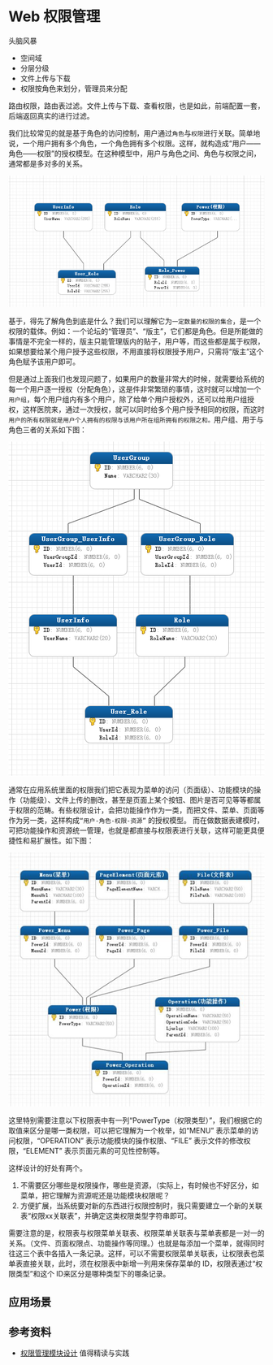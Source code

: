 # Web 权限管理

头脑风暴
- 空间域
- 分层分级
- 文件上传与下载
- 权限按角色来划分，管理员来分配

路由权限，路由表过滤。文件上传与下载、查看权限，也是如此，前端配置一套，后端返回真实的进行过滤。

我们比较常见的就是基于角色的访问控制，用户通过`角色`与`权限`进行关联。简单地说，一个用户拥有多个角色，一个角色拥有多个权限。这样，就构造成“用户——角色——权限”的授权模型。在这种模型中，用户与角色之间、角色与权限之间，通常都是多对多的关系。

![](../.vuepress/public/images/2020-07-09-22-52-28-user-role-power.png)

基于，得先了解角色到底是什么？我们可以理解它为`一定数量的权限的集合`，是一个权限的载体。例如：一个论坛的“管理员”、“版主”，它们都是角色。但是所能做的事情是不完全一样的，版主只能管理版内的贴子，用户等，而这些都是属于权限，如果想要给某个用户授予这些权限，不用直接将权限授予用户，只需将“版主”这个角色赋予该用户即可。

但是通过上面我们也发现问题了，如果用户的数量非常大的时候，就需要给系统的每一个用户逐一授权（分配角色），这是件非常繁琐的事情，这时就可以增加一个`用户组`，每个用户组内有多个用户，除了给单个用户授权外，还可以给用户组授权，这样医院来，通过一次授权，就可以同时给多个用户授予相同的权限，而这时`用户的所有权限就是用户个人拥有的权限与该用户所在组所拥有的权限之和。`用户组、用于与角色三者的关系如下图：

![](../.vuepress/public/images/2020-07-09-22-58-47-user-power-role.png)

通常在应用系统里面的权限我们把它表现为菜单的访问（页面级）、功能模块的操作（功能级）、文件上传的删改，甚至是页面上某个按钮、图片是否可见等等都属于权限的范畴。有些权限设计，会把功能操作作为一类，而把文件、菜单、页面等作为另一类，这样构成`“用户-角色-权限-资源”` 的授权模型。 而在做数据表建模时，可把功能操作和资源统一管理，也就是都直接与权限表进行关联，这样可能更具便捷性和易扩展性。如下图：

![](../.vuepress/public/images/2020-07-09-23-02-25-user-role-power-resource.png)

这里特别需要注意以下权限表中有一列“PowerType（权限类型）”，我们根据它的取值来区分是哪一类权限，可以把它理解为一个枚举，如“MENU” 表示菜单的访问权限，“OPERATION” 表示功能模块的操作权限、“FILE” 表示文件的修改权限，“ELEMENT” 表示页面元素的可见性控制等。

这样设计的好处有两个。
1. 不需要区分哪些是权限操作，哪些是资源，（实际上，有时候也不好区分，如菜单，把它理解为资源呢还是功能模块权限呢？
2. 方便扩展，当系统要对新的东西进行权限控制时，我只需要建立一个新的关联表“权限xx关联表”，并确定这类权限类型字符串即可。

需要注意的是，权限表与权限菜单关联表、权限菜单关联表与菜单表都是一对一的关系。（文件、页面权限点、功能操作等同理。）也就是每添加一个菜单，就得同时往这三个表中各插入一条记录。这样，可以不需要权限菜单关联表，让权限表也菜单表直接关联，此时，须在权限表中新增一列用来保存菜单的 ID，权限表通过“权限类型”和这个 ID来区分是哪种类型下的哪条记录。

## 应用场景

<!-- demo 权限与角色 -->
<!-- 结合运维管理系统 -->
<!-- 地图工具栏的权限分配与前端对应 -->

## 参考资料

- [权限管理模块设计](https://zhuanlan.zhihu.com/p/92319984) 值得精读与实践